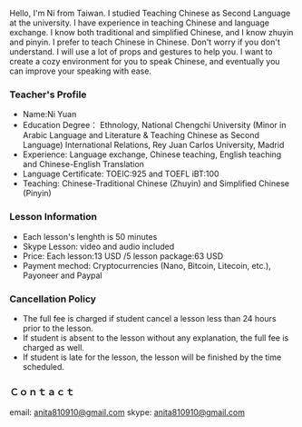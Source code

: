 
Hello, 
I'm Ni from Taiwan. I studied Teaching Chinese as Second Language at the university. I have experience in teaching Chinese and language exchange. I know both traditional and simplified Chinese, and I know zhuyin and pinyin. I prefer to teach Chinese in Chinese. Don't worry if you don't understand. I will use a lot of props and gestures to help you. I want to create a cozy environment for you to speak Chinese, and eventually you can improve your speaking with ease. 

### Teacher's Profile
- Name:Ni Yuan
- Education Degree：
Ethnology, National Chengchi University 
(Minor in Arabic Language and Literature & Teaching Chinese as Second Language)
International Relations, Rey Juan Carlos University, Madrid 
- Experience: Language exchange, Chinese teaching, English teaching and Chinese-English Translation
- Language Certificate: TOEIC:925 and TOEFL iBT:100 
- Teaching: Chinese-Traditional Chinese (Zhuyin) and Simplified Chinese (Pinyin)

### Lesson Information
- Each lesson's lenghth is 50 minutes
- Skype Lesson: video and audio included 
- Price: Each lesson:13 USD /5 lesson package:63 USD 
- Payment mechod: Cryptocurrencies (Nano, Bitcoin, Litecoin, etc.), Payoneer and Paypal

### Cancellation Policy
- The full fee is charged if student cancel a lesson less than 24 hours prior to the lesson.
- If student is absent to the lesson without any explanation, the full fee is charged as well.
- If student is late for the lesson, the lesson will be finished by the time scheduled.
### Ｃｏｎｔａｃｔ
email: anita810910@gmail.com
skype: anita810910@gmail.com

